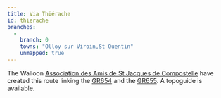 ```yaml
---
title: Via Thiérache
id: thierache
branches:
  -
    branch: 0
    towns: "Olloy sur Viroin,St Quentin"
    unmapped: true
---
```


The Walloon [Association des Amis de St Jacques de Compostelle][0] have created this route linking the [GR654][1] and the [GR655][2]. A topoguide is available.

[0]: http://www.st-jacques.be/
[1]: reims.html
[2]: paris.html
